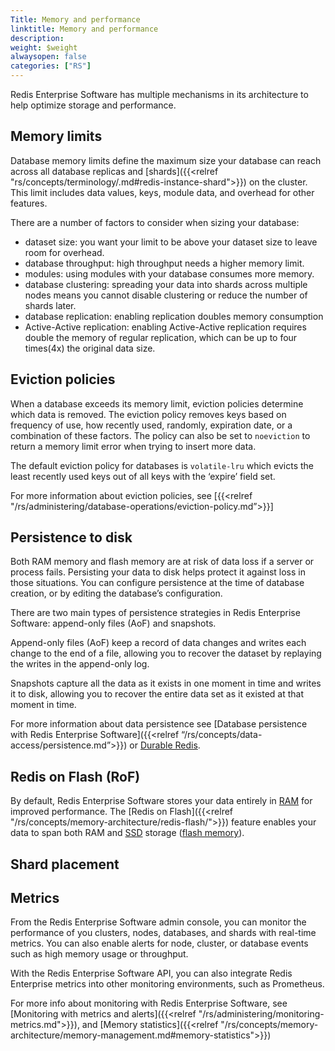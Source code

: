 ```yaml
---
Title: Memory and performance
linktitle: Memory and performance
description:
weight: $weight
alwaysopen: false
categories: ["RS"]
---
```

Redis Enterprise Software has multiple mechanisms in its
architecture to help optimize storage and performance.

## Memory limits

Database memory limits define the maximum size your database can reach across all database replicas and [shards]({{<relref "rs/concepts/terminology/.md#redis-instance-shard">}}) on the cluster. This limit includes data values, keys, module data, and overhead for other features.

There are a number of factors to consider when sizing your database:

- dataset size: you want your limit to be above your dataset size to leave room for overhead.
- database throughput: high throughput needs a higher memory limit.
- modules: using modules with your database consumes more memory.
- database clustering: spreading your data into shards across multiple nodes means you cannot disable clustering or reduce the number of shards later.
- database replication: enabling replication doubles memory consumption
- Active-Active replication: enabling Active-Active replication requires double the memory of regular replication, which can be up to four times(4x) the original data size.

## Eviction policies

When a database exceeds its memory limit, eviction policies determine which data is removed. The eviction policy removes keys based on frequency of use, how recently used, randomly, expiration date, or a combination of these factors. The policy can also be set to `noeviction` to return a memory limit error when trying to insert more data.

The default eviction policy for databases is `volatile-lru` which evicts the least recently used keys out of all keys with the ‘expire’ field set.

For more information about eviction policies, see [{{<relref "/rs/administering/database-operations/eviction-policy.md”>}}]

## Persistence to disk

Both RAM memory and flash memory are at risk of data loss if a server or process fails. Persisting your data to disk helps protect it against loss in those situations. You can configure persistence at the time of database creation, or by editing the database’s configuration.

There are two main types of persistence strategies in Redis Enterprise Software: append-only files (AoF) and snapshots.

Append-only files (AoF) keep a record of data changes and writes each change to the end of a file, allowing you to recover the dataset by replaying the writes in the append-only log.

Snapshots capture all the data as it exists in one moment in time and writes it to disk, allowing you to recover the entire data set as it existed at that moment in time.

For more information about data persistence see [Database persistence with Redis Enterprise Software]({{<relref “/rs/concepts/data-access/persistence.md”>}}) or [Durable Redis](https://redis.com/redis-enterprise/technology/durable-redis/).

## Redis on Flash (RoF)

By default, Redis Enterprise Software stores your data entirely in [RAM](https://en.wikipedia.org/wiki/Random-access_memory) for improved performance. The [Redis on Flash]({{<relref "/rs/concepts/memory-architecture/redis-flash/">}}) feature enables your data to span both RAM and [SSD](https://en.wikipedia.org/wiki/Solid-state_drive) storage ([flash memory](https://en.wikipedia.org/wiki/Flash_memory)).

## Shard placement


## Metrics

From the Redis Enterprise Software admin console, you can monitor the performance of you clusters, nodes, databases, and shards with real-time metrics. You can also enable alerts for node, cluster, or database events such as high memory usage or throughput.

With the Redis Enterprise Software API, you can also integrate Redis Enterprise metrics into other monitoring environments, such as Prometheus.

For more info about monitoring with Redis Enterprise Software, see [Monitoring with metrics and alerts]({{<relref "/rs/administering/monitoring-metrics.md">}}), and [Memory statistics]({{<relref "/rs/concepts/memory-architecture/memory-management.md#memory-statistics">}})




